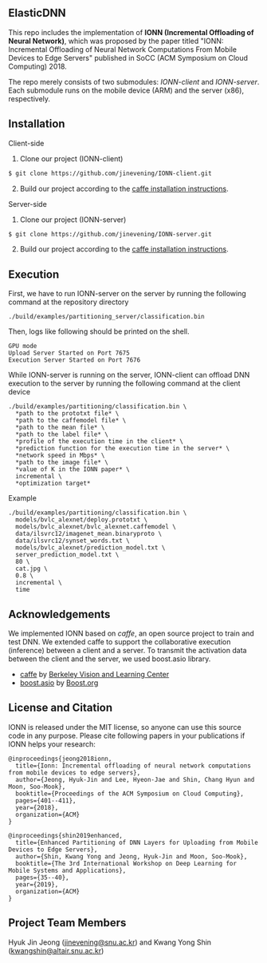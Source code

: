 ElasticDNN
-----
This repo includes the implementation of **IONN (Incremental Offloading of Neural Network)**, which was proposed by the paper titled "IONN: Incremental Offloading of Neural Network Computations From Mobile Devices to Edge Servers" published in SoCC (ACM Symposium on Cloud Computing) 2018.

The repo merely consists of two submodules: *IONN-client* and *IONN-server*. Each submodule runs on the mobile device (ARM) and the server (x86), respectively.

Installation
-----
Client-side
1. Clone our project (IONN-client)

```bash
$ git clone https://github.com/jinevening/IONN-client.git
```

2. Build our project according to the [caffe installation instructions](https://caffe.berkeleyvision.org/installation.html).

Server-side
1. Clone our project (IONN-server)

```bash
$ git clone https://github.com/jinevening/IONN-server.git
```

2. Build our project according to the [caffe installation instructions](https://caffe.berkeleyvision.org/installation.html).

Execution
-----
First, we have to run IONN-server on the server by running the following command at the repository directory

```
./build/examples/partitioning_server/classification.bin
```

Then, logs like following should be printed on the shell.

```
GPU mode
Upload Server Started on Port 7675
Execution Server Started on Port 7676
```

While IONN-server is running on the server, IONN-client can offload DNN execution to the server by running the following command at the client device

```
./build/examples/partitioning/classification.bin \
  *path to the prototxt file* \
  *path to the caffemodel file* \
  *path to the mean file* \
  *path to the label file* \
  *profile of the execution time in the client* \
  *prediction function for the execution time in the server* \
  *network speed in Mbps* \
  *path to the image file* \
  *value of K in the IONN paper* \
  incremental \
  *optimization target*
```

Example
```
./build/examples/partitioning/classification.bin \
  models/bvlc_alexnet/deploy.prototxt \
  models/bvlc_alexnet/bvlc_alexnet.caffemodel \
  data/ilsvrc12/imagenet_mean.binaryproto \
  data/ilsvrc12/synset_words.txt \
  models/bvlc_alexnet/prediction_model.txt \
  server_prediction_model.txt \
  80 \
  cat.jpg \
  0.8 \
  incremental \
  time
```

Acknowledgements
-----
We implemented IONN based on *caffe*, an open source project to train and test DNN. We extended caffe to support the collaborative execution (inference) between a client and a server. To transmit the activation data between the client and the server, we used boost.asio library.

* [caffe](https://github.com/BVLC/caffe) by [Berkeley Vision and Learning Center](https://github.com/BVLC)
* [boost.asio](https://github.com/boostorg/asio) by [Boost.org](https://github.com/boostorg)

License and Citation
-----
IONN is released under the MIT license, so anyone can use this source code in any purpose.
Please cite following papers in your publications if IONN helps your research:

```
@inproceedings{jeong2018ionn,
  title={Ionn: Incremental offloading of neural network computations from mobile devices to edge servers},
  author={Jeong, Hyuk-Jin and Lee, Hyeon-Jae and Shin, Chang Hyun and Moon, Soo-Mook},
  booktitle={Proceedings of the ACM Symposium on Cloud Computing},
  pages={401--411},
  year={2018},
  organization={ACM}
}

@inproceedings{shin2019enhanced,
  title={Enhanced Partitioning of DNN Layers for Uploading from Mobile Devices to Edge Servers},
  author={Shin, Kwang Yong and Jeong, Hyuk-Jin and Moon, Soo-Mook},
  booktitle={The 3rd International Workshop on Deep Learning for Mobile Systems and Applications},
  pages={35--40},
  year={2019},
  organization={ACM}
}
```

Project Team Members
-----
Hyuk Jin Jeong (jinevening@snu.ac.kr) and Kwang Yong Shin (kwangshin@altair.snu.ac.kr)
